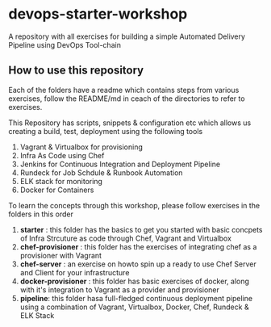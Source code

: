 # devops-starter-workshop
A repository with all exercises for building a simple Automated Delivery Pipeline using DevOps Tool-chain

## How to use this repository

Each of the folders have a readme which contains steps from various exercises, follow the README/md in ceach of the directories to refer to exercises.

This Repository has scripts, snippets & configuration etc which allows us creating a build, test, deployment using the following tools

1. Vagrant & Virtualbox for provisioning
2. Infra As Code using Chef
3. Jenkins for Continuous Integration and Deployment Pipeline
4. Rundeck for Job Schdule & Runbook Automation
5. ELK stack for monitoring
6. Docker for Containers

To learn the concepts through this workshop, please follow exercises in the folders in this order

1. __starter__ : this folder has the basics to get you started with basic concpets of Infra Strcuture as code through Chef, Vagrant and Virtualbox
2. __chef-provisioner__ : this folder has the exercises of integrating chef as a provisioner with Vagrant
3. __chef-server__ : an exercise on howto spin up a ready to use Chef Server and Client for your infrastructure
4. __docker-provisioner__ : this folder has basic exercises of docker, along with it's integration to Vagrant as a provider and provisioner
5. __pipeline__: this folder hasa full-fledged continuous deployment pipeline using a combination of Vagrant, Virtualbox, Docker, Chef, Rundeck & ELK Stack
